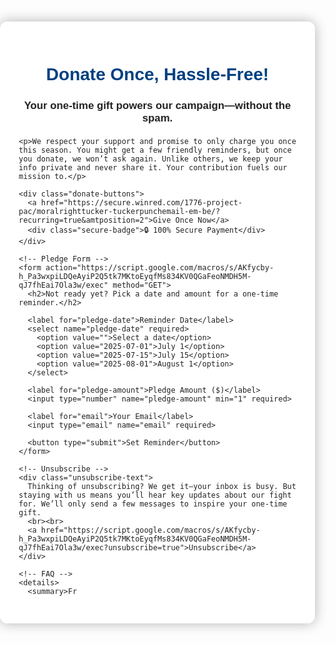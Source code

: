 <!DOCTYPE html>
<html lang="en">
<head>
  <meta charset="UTF-8" />
  <meta name="viewport" content="width=device-width, initial-scale=1.0"/>
  <title>Support the 1776 Project PAC</title>
  <style>
    body {
      font-family: Arial, sans-serif;
      margin: 0;
      padding: 0;
      background: url('tucker.jpg') no-repeat center center fixed;
      background-size: cover;
      color: #fff;
    }

    body::before {
      content: "";
      position: fixed;
      inset: 0;
      background: rgba(0, 0, 0, 0.55);
      z-index: -1;
    }

    .container {
      max-width: 600px;
      margin: 60px auto;
      background: rgba(255, 255, 255, 0.95);
      padding: 30px;
      border-radius: 12px;
      box-shadow: 0 0 20px rgba(0, 0, 0, 0.3);
      color: #222;
    }

    h1 {
      color: #004080;
      font-size: 2em;
      font-weight: bold;
      text-align: center;
      margin-bottom: 10px;
    }

    h2 {
      font-size: 1.2em;
      text-align: center;
      margin-bottom: 20px;
    }

    p {
      font-size: 1rem;
      margin-bottom: 20px;
    }

    .donate-buttons {
      text-align: center;
      margin: 20px 0;
    }

    .donate-buttons a {
      display: inline-block;
      padding: 14px 28px;
      border-radius: 6px;
      background: #ff5500;
      color: white;
      text-decoration: none;
      font-weight: bold;
      font-size: 16px;
    }

    .donate-buttons a:hover {
      background: #cc4400;
    }

    .secure-badge {
      text-align: center;
      font-size: 0.9rem;
      color: #008000;
      margin-top: 8px;
    }

    form {
      margin-top: 30px;
      border-top: 1px solid #ccc;
      padding-top: 20px;
    }

    label {
      font-weight: bold;
      display: block;
      margin-top: 15px;
    }

    input, select {
      width: 100%;
      padding: 10px;
      margin-top: 5px;
      border-radius: 5px;
      border: 1px solid #aaa;
    }

    button {
      background: #007bff;
      color: white;
      border: none;
      padding: 12px 24px;
      font-size: 16px;
      border-radius: 4px;
      cursor: pointer;
      margin-top: 20px;
    }

    button:hover {
      background: #0056b3;
    }

    .unsubscribe-text {
      font-size: 0.85rem;
      color: #888;
      margin-top: 25px;
      text-align: center;
    }

    .unsubscribe-text a {
      color: #888;
      text-decoration: underline;
    }

    details {
      margin-top: 30px;
    }

    summary {
      font-weight: bold;
      cursor: pointer;
      margin-bottom: 10px;
    }

    footer {
      margin-top: 40px;
      text-align: center;
      font-size: 0.9rem;
      color: #444;
    }
  </style>
</head>
<body>
  <div class="container">
    <h1>Donate Once, Hassle-Free!</h1>
    <h2>Your one-time gift powers our campaign—without the spam.</h2>

    <p>We respect your support and promise to only charge you once this season. You might get a few friendly reminders, but once you donate, we won’t ask again. Unlike others, we keep your info private and never share it. Your contribution fuels our mission to.</p>

    <div class="donate-buttons">
      <a href="https://secure.winred.com/1776-project-pac/moralrighttucker-tuckerpunchemail-em-be/?recurring=true&amtposition=2">Give Once Now</a>
      <div class="secure-badge">🔒 100% Secure Payment</div>
    </div>

    <!-- Pledge Form -->
    <form action="https://script.google.com/macros/s/AKfycby-h_Pa3wxpiLDQeAyiP2Q5tk7MKtoEyqfMs834KV0QGaFeoNMDH5M-qJ7fhEai7Ola3w/exec" method="GET">
      <h2>Not ready yet? Pick a date and amount for a one-time reminder.</h2>

      <label for="pledge-date">Reminder Date</label>
      <select name="pledge-date" required>
        <option value="">Select a date</option>
        <option value="2025-07-01">July 1</option>
        <option value="2025-07-15">July 15</option>
        <option value="2025-08-01">August 1</option>
      </select>

      <label for="pledge-amount">Pledge Amount ($)</label>
      <input type="number" name="pledge-amount" min="1" required>

      <label for="email">Your Email</label>
      <input type="email" name="email" required>

      <button type="submit">Set Reminder</button>
    </form>

    <!-- Unsubscribe -->
    <div class="unsubscribe-text">
      Thinking of unsubscribing? We get it—your inbox is busy. But staying with us means you’ll hear key updates about our fight for. We’ll only send a few messages to inspire your one-time gift.
      <br><br>
      <a href="https://script.google.com/macros/s/AKfycby-h_Pa3wxpiLDQeAyiP2Q5tk7MKtoEyqfMs834KV0QGaFeoNMDH5M-qJ7fhEai7Ola3w/exec?unsubscribe=true">Unsubscribe</a>
    </div>

    <!-- FAQ -->
    <details>
      <summary>Fr
